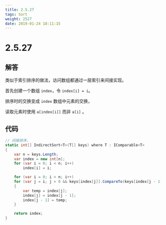 ```yaml
---
title: 2.5.27
tags: Sort
weight: 2527
date: 2019-01-24 18:11:15
---
```


# 2.5.27


## 解答

类似于索引排序的做法，访问数组都通过一层索引来间接实现。

首先创建一个数组 `index`，令 `index[i] = i`。

排序时的交换变成 `index` 数组中元素的交换，

读取元素时使用 `a[index[i]]` 而非 `a[i]` 。

## 代码

```csharp
// 间接排序。
static int[] IndirectSort<T>(T[] keys) where T : IComparable<T>
{
    var n = keys.Length;
    var index = new int[n];
    for (var i = 0; i < n; i++)
        index[i] = i;

    for (var i = 0; i < n; i++)
    for (var j = i; j > 0 && keys[index[j]].CompareTo(keys[index[j - 1]]) < 0; j--)
    {
        var temp = index[j];
        index[j] = index[j - 1];
        index[j - 1] = temp;
    }

    return index;
}
```
